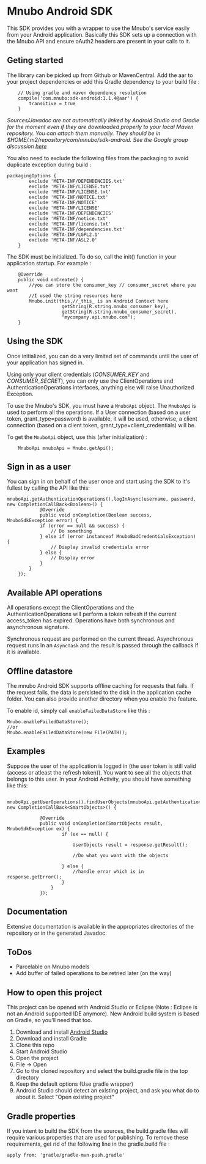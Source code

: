 # Mnubo Android SDK #
This SDK provides you with a wrapper to use the Mnubo's service easily from your Android application.
Basically this SDK sets up a connection with the Mnubo API and ensure oAuth2 headers are present in
your calls to it.

## Geting started ##

The library can be picked up from Github or MavenCentral. Add the aar to your project dependencies
or add this Gradle dependency to your build file :

```
    // Using gradle and maven dependency resolution
    compile('com.mnubo:sdk-android:1.1.4@aar') {
        transitive = true
    }
```

_Sources/Javadoc are not automatically linked by Android Studio and Gradle for the moment even
if they are downloaded properly to your local Maven repository. You can attach them manually. They
should be in $HOME/.m2/repository/com/mnubo/sdk-android.
See the Google group discussion [here](https://groups.google.com/forum/#!searchin/adt-dev/javadoc/adt-dev/yVPo71O_ZKM/q4LzRL1eockJ)_

You also need to exclude the following files from the packaging to avoid duplicate exception during
build :
```
packagingOptions {
        exclude 'META-INF/DEPENDENCIES.txt'
        exclude 'META-INF/LICENSE.txt'
        exclude 'META-INF/LICENSE.txt'
        exclude 'META-INF/NOTICE.txt'
        exclude 'META-INF/NOTICE'
        exclude 'META-INF/LICENSE'
        exclude 'META-INF/DEPENDENCIES'
        exclude 'META-INF/notice.txt'
        exclude 'META-INF/license.txt'
        exclude 'META-INF/dependencies.txt'
        exclude 'META-INF/LGPL2.1'
        exclude 'META-INF/ASL2.0'
    }
```

The SDK must be initialized. To do so, call the init() function in your application startup. For
example :

```
    @Override
    public void onCreate() {
        //you can store the consumer_key // consumer_secret where you want
        //I used the string resources here
        Mnubo.init(this,//_this_ is an Android Context here
                    getString(R.string.mnubo_consumer_key),
                    getString(R.string.mnubo_consumer_secret),
                    "mycompany.api.mnubo.com");
    }
```

## Using the SDK ##

Once initialized, you can do a very limited set of commands until the user of your application has
signed in.

Using only your client credentials (_CONSUMER\_KEY_ and _CONSUMER\_SECRET_), you can only use the
ClientOperations and AuthenticationOperations interfaces, anything else will raise Unauthorized
Exception.

To use the Mnubo's SDK, you must have a `MnuboApi` object. The `MnuboApi` is used to perform all
the operations. If a User connection (based on a user token, grant\_type=password)
is available, it will be used, otherwise, a client connection (based on a client token,
grant\_type=client\_credentials) will be.

To get the `MnuboApi` object, use this (after initialization) :

```
    MnuboApi mnuboApi = Mnubo.getApi();
```

## Sign in as a user ##

You can sign in on behalf of the user once and start using the SDK to it's fullest by calling the
API like this:
```
mnuboApi.getAuthenticationOperations().logInAsync(username, password, new CompletionCallBack<Boolean>() {
            @Override
            public void onCompletion(Boolean success, MnuboSdkException error) {
            if (error == null && success) {
                // Do something
            } else if (error instanceof MnuboBadCredentialsException) {
                // Display invalid credentials error
            } else {
                // Display error
            }
        }
    });
```

## Available API operations ##
All operations except the ClientOperations and the AuthenticationOperations will perform a token
refresh if the current access\_token has expired. Operations have both synchronous and asynchronous
signature.

Synchronous request are performed on the current thread. Asynchronous request runs in an `AsyncTask`
and the result is passed through the callback if it is available.

## Offline datastore
The mnubo Android SDK supports offline caching for requests that fails. If the request fails, the data
is persisted to the disk in the application cache folder. You can also provide another directory when
you enable the feature.

To enable id, simply call `enableFailedDataStore` like this :

```
Mnubo.enableFailedDataStore();
//or
Mnubo.enableFailedDataStore(new File(PATH));
```

## Examples

Suppose the user of the application is logged in (the user token is still valid
(access or atleast the refresh token)). You want to see all the objects that belongs to this user. In your
Android Activity, you should have something like this:

```
    mnuboApi.getUserOperations().findUserObjects(mnuboApi.getAuthenticationOperations().getUsername(), new CompletionCallBack<SmartObjects>() {

            @Override
            public void onCompletion(SmartObjects result, MnuboSdkException ex) {
                    if (ex == null) {

                        UserObjects result = response.getResult();

                        //Do what you want with the objects

                    } else {
                        //handle error which is in response.getError();
                    }
                }
            });
```

## Documentation ##
Extensive documentation is available in the appropriates directories of the repository or in the
generated Javadoc.

## ToDos ##
* Parcelable on Mnubo models
* Add buffer of failed operations to be retried later (on the way)


## How to open this project ##
This project can be opened with Android Studio or Eclipse (Note : Eclipse is not an Android supported IDE anymore). New Android build system is based on Gradle, so you'll need that too.

 1. Download and install [Android Studio](http://developer.android.com/sdk/index.html)
 2. Download and install Gradle
 3. Clone this repo
 4. Start Android Studio
 5. Open the project
   1. File -> Open
   2. Go to the cloned repository and select the build.gradle file in the top directory
   3. Keep the default options (Use gradle wrapper)
   4. Android Studio should detect an existing project, and ask you what do to about it. Select "Open existing project"

## Gradle properties ##
If you intent to build the SDK from the sources, the build.gradle files will require various
properties that are used for publishing. To remove these requirements, get rid of the following
line in the gradle.build file :

```
apply from: 'gradle/gradle-mvn-push.gradle'
```
